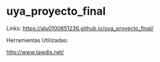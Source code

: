 # uya_proyecto_final

Links:
https://alu0100851236.github.io/uya_proyecto_final/

Herramientas Utilizadas:

http://www.tawdis.net/
